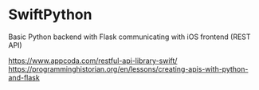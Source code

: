 # SwiftPython
Basic Python backend with Flask communicating with iOS frontend (REST API)

https://www.appcoda.com/restful-api-library-swift/
https://programminghistorian.org/en/lessons/creating-apis-with-python-and-flask
